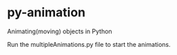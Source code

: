 # py-animation
Animating(moving) objects in Python

Run the multipleAnimations.py file to start the animations.
